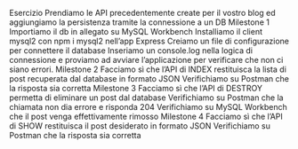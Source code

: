 Esercizio Prendiamo le API precedentemente create per il vostro blog ed aggiungiamo la persistenza tramite la connessione a un DB 
Milestone 1 Importiamo il db in allegato su MySQL Workbench Installiamo il client mysql2 con npm i mysql2 nell’app Express Creiamo un file di configurazione per connettere il database Inseriamo un console.log nella logica di connessione e proviamo ad avviare l’applicazione per verificare che non ci siano errori. 
Milestone 2 Facciamo sì che l’API di INDEX restituisca la lista di post recuperata dal database in formato JSON Verifichiamo su Postman che la risposta sia corretta 
Milestone 3 Facciamo sì che l’API di DESTROY permetta di eliminare un post dal database Verifichiamo su Postman che la chiamata non dia errore e risponda 204 Verifichiamo su MySQL Workbench che il post venga effettivamente rimosso
 Milestone 4 Facciamo sì che l’API di SHOW restituisca il post desiderato in formato JSON Verifichiamo su Postman che la risposta sia corretta


 